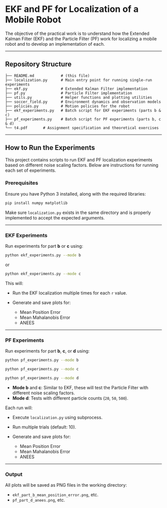 # EKF and PF for Localization of a Mobile Robot

The objective of the practical work is to understand how the Extended Kalman Filter (EKF) and the Particle Filter (PF) work for localizing a mobile robot and to develop an implementation of each. 

---

## Repository Structure

```
├── README.md            # (this file)
├── localization.py      # Main entry point for running single-run experiments
├── ekf.py               # Extended Kalman Filter implementation
├── pf.py                # Particle Filter implementation
├── utils.py             # Helper functions and plotting utilities
├── soccer_field.py      # Environment dynamics and observation models
├── policies.py          # Motion policies for the robot
├── ekf_experiments.py   # Batch script for EKF experiments (parts b & c)
├── pf_experiments.py    # Batch script for PF experiments (parts b, c & d)
└── t4.pdf       # Assignment specification and theoretical exercises
```

---

## How to Run the Experiments

This project contains scripts to run EKF and PF localization experiments based on different noise scaling factors. Below are instructions for running each set of experiments.

### Prerequisites

Ensure you have Python 3 installed, along with the required libraries:

```bash
pip install numpy matplotlib
```

Make sure `localization.py` exists in the same directory and is properly implemented to accept the expected arguments.

---

### EKF Experiments

Run experiments for part **b** or **c** using:

```bash
python ekf_experiments.py --mode b
```

or

```bash
python ekf_experiments.py --mode c
```

This will:

* Run the EKF localization multiple times for each `r` value.
* Generate and save plots for:

  * Mean Position Error
  * Mean Mahalanobis Error
  * ANEES

---

### PF Experiments

Run experiments for part **b**, **c**, or **d** using:

```bash
python pf_experiments.py --mode b
```

```bash
python pf_experiments.py --mode c
```

```bash
python pf_experiments.py --mode d
```

* **Mode b** and **c**: Similar to EKF, these will test the Particle Filter with different noise scaling factors.
* **Mode d**: Tests with different particle counts (`20`, `50`, `500`).

Each run will:

* Execute `localization.py` using subprocess.
* Run multiple trials (default: 10).
* Generate and save plots for:

  * Mean Position Error
  * Mean Mahalanobis Error
  * ANEES

---

### Output

All plots will be saved as PNG files in the working directory:

* `ekf_part_b_mean_position_error.png`, etc.
* `pf_part_d_anees.png`, etc.
